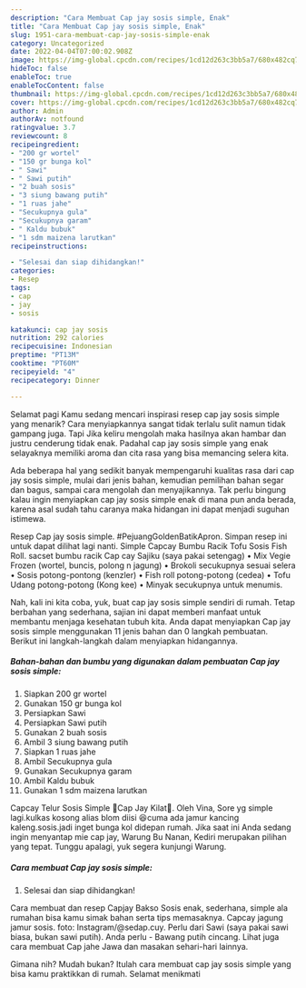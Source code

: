 ```yaml
---
description: "Cara Membuat Cap jay sosis simple, Enak"
title: "Cara Membuat Cap jay sosis simple, Enak"
slug: 1951-cara-membuat-cap-jay-sosis-simple-enak
category: Uncategorized
date: 2022-04-04T07:00:02.908Z
image: https://img-global.cpcdn.com/recipes/1cd12d263c3bb5a7/680x482cq70/cap-jay-sosis-simple-foto-resep-utama.jpg
hideToc: false
enableToc: true
enableTocContent: false
thumbnail: https://img-global.cpcdn.com/recipes/1cd12d263c3bb5a7/680x482cq70/cap-jay-sosis-simple-foto-resep-utama.jpg
cover: https://img-global.cpcdn.com/recipes/1cd12d263c3bb5a7/680x482cq70/cap-jay-sosis-simple-foto-resep-utama.jpg
author: Admin
authorAv: notfound
ratingvalue: 3.7
reviewcount: 8
recipeingredient:
- "200 gr wortel"
- "150 gr bunga kol"
- " Sawi"
- " Sawi putih"
- "2 buah sosis"
- "3 siung bawang putih"
- "1 ruas jahe"
- "Secukupnya gula"
- "Secukupnya garam"
- " Kaldu bubuk"
- "1 sdm maizena larutkan"
recipeinstructions:

- "Selesai dan siap dihidangkan!"
categories:
- Resep
tags:
- cap
- jay
- sosis

katakunci: cap jay sosis 
nutrition: 292 calories
recipecuisine: Indonesian
preptime: "PT13M"
cooktime: "PT60M"
recipeyield: "4"
recipecategory: Dinner

---
```



Selamat pagi Kamu sedang mencari inspirasi resep cap jay sosis simple yang menarik? Cara menyiapkannya sangat tidak terlalu sulit namun tidak gampang juga. Tapi Jika keliru mengolah maka hasilnya akan hambar dan justru cenderung tidak enak. Padahal cap jay sosis simple yang enak selayaknya memiliki aroma dan cita rasa yang bisa memancing selera kita.


Ada beberapa hal yang sedikit banyak mempengaruhi kualitas rasa dari cap jay sosis simple, mulai dari jenis bahan, kemudian pemilihan bahan segar dan bagus, sampai cara mengolah dan menyajikannya. Tak perlu bingung kalau ingin menyiapkan cap jay sosis simple enak di mana pun anda berada, karena asal sudah tahu caranya maka hidangan ini dapat menjadi suguhan istimewa.

Resep Cap jay sosis simple. #PejuangGoldenBatikApron. Simpan resep ini untuk dapat dilihat lagi nanti. Simple Capcay Bumbu Racik Tofu Sosis Fish Roll. sacset bumbu racik Cap cay Sajiku (saya pakai setengag) • Mix Vegie Frozen (wortel, buncis, polong n jagung) • Brokoli secukupnya sesuai selera • Sosis potong-pontong (kenzler) • Fish roll potong-potong (cedea) • Tofu Udang potong-potong (Kong kee) • Minyak secukupnya untuk menumis.


Nah, kali ini kita coba, yuk, buat cap jay sosis simple sendiri di rumah. Tetap berbahan yang sederhana, sajian ini dapat memberi manfaat untuk membantu menjaga kesehatan tubuh kita. Anda dapat menyiapkan Cap jay sosis simple menggunakan 11 jenis bahan dan 0 langkah pembuatan. Berikut ini langkah-langkah dalam menyiapkan hidangannya.

<!--inarticleads1-->

##### Bahan-bahan dan bumbu yang digunakan dalam pembuatan Cap jay sosis simple:

1. Siapkan 200 gr wortel
1. Gunakan 150 gr bunga kol
1. Persiapkan  Sawi
1. Persiapkan  Sawi putih
1. Gunakan 2 buah sosis
1. Ambil 3 siung bawang putih
1. Siapkan 1 ruas jahe
1. Ambil Secukupnya gula
1. Gunakan Secukupnya garam
1. Ambil  Kaldu bubuk
1. Gunakan 1 sdm maizena larutkan


Capcay Telur Sosis Simple 🍁Cap Jay Kilat🍁. Oleh Vina, Sore yg simple lagi.kulkas kosong alias blom diisi 😆cuma ada jamur kancing kaleng.sosis.jadi inget bunga kol didepan rumah. Jika saat ini Anda sedang ingin menyantap mie cap jay, Warung Bu Nanan, Kediri merupakan pilihan yang tepat. Tunggu apalagi, yuk segera kunjungi Warung. 

<!--inarticleads2-->

##### Cara membuat Cap jay sosis simple:


1. Selesai dan siap dihidangkan!

Cara membuat dan resep Capjay Bakso Sosis enak, sederhana, simple ala rumahan bisa kamu simak bahan serta tips memasaknya. Capcay jagung jamur sosis. foto: Instagram/@sedap.cuy. Perlu dari Sawi (saya pakai sawi biasa, bukan sawi putih). Anda perlu - Bawang putih cincang. Lihat juga cara membuat Cap jahe Jawa dan masakan sehari-hari lainnya. 

Gimana nih? Mudah bukan? Itulah cara membuat cap jay sosis simple yang bisa kamu praktikkan di rumah. Selamat menikmati
